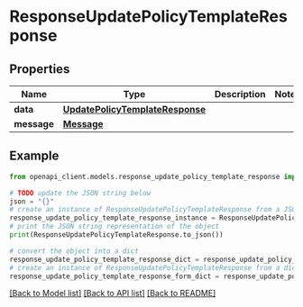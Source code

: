 # ResponseUpdatePolicyTemplateResponse


## Properties

Name | Type | Description | Notes
------------ | ------------- | ------------- | -------------
**data** | [**UpdatePolicyTemplateResponse**](UpdatePolicyTemplateResponse.md) |  | 
**message** | [**Message**](Message.md) |  | 

## Example

```python
from openapi_client.models.response_update_policy_template_response import ResponseUpdatePolicyTemplateResponse

# TODO update the JSON string below
json = "{}"
# create an instance of ResponseUpdatePolicyTemplateResponse from a JSON string
response_update_policy_template_response_instance = ResponseUpdatePolicyTemplateResponse.from_json(json)
# print the JSON string representation of the object
print(ResponseUpdatePolicyTemplateResponse.to_json())

# convert the object into a dict
response_update_policy_template_response_dict = response_update_policy_template_response_instance.to_dict()
# create an instance of ResponseUpdatePolicyTemplateResponse from a dict
response_update_policy_template_response_form_dict = response_update_policy_template_response.from_dict(response_update_policy_template_response_dict)
```
[[Back to Model list]](../README.md#documentation-for-models) [[Back to API list]](../README.md#documentation-for-api-endpoints) [[Back to README]](../README.md)


